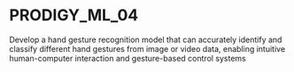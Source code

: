 # PRODIGY_ML_04
Develop a hand gesture recognition model that can accurately identify and classify different hand gestures from image or video data, enabling intuitive human-computer interaction and gesture-based control systems
